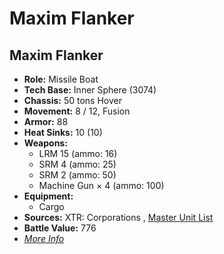 # Maxim Flanker 

## Maxim Flanker 

- **Role:** Missile Boat 
- **Tech Base:** Inner Sphere (3074) 
- **Chassis:** 50 tons Hover 
- **Movement:** 8 / 12, Fusion 
- **Armor:** 88 
- **Heat Sinks:** 10 (10) 
- **Weapons:** 
  - LRM 15 (ammo: 16) 
  - SRM 4 (ammo: 25) 
  - SRM 2 (ammo: 50) 
  - Machine Gun × 4 (ammo: 100) 
- **Equipment:** 
  - Cargo 
- **Sources:** XTR: Corporations , [Master Unit List](http://masterunitlist.info/Unit/Details/2116) 
- **Battle Value:** 776 
- [*More Info*](maxim_flanker/maxim_flanker.md) 

